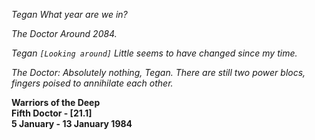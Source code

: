 _Tegan_ _What year are we in?_

_The Doctor_ _Around 2084._

_Tegan_ _`[Looking around]` Little seems to have changed since my time._

_The Doctor: Absolutely nothing, Tegan. There are still two power blocs, fingers poised to annihilate each other._

**Warriors of the Deep  
Fifth Doctor - [21.1]  
5 January - 13 January 1984**